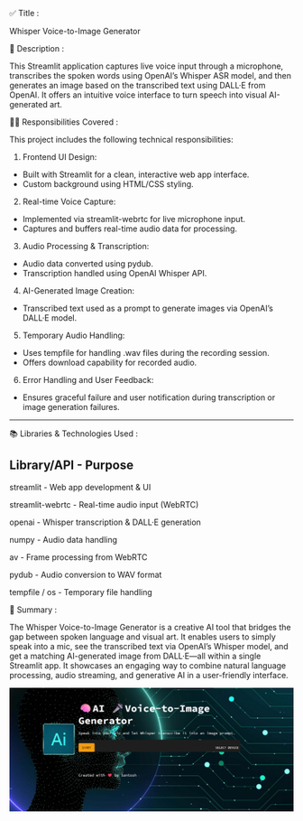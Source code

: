 ✅ Title :

Whisper Voice-to-Image Generator

📄 Description :

This Streamlit application captures live voice input through a microphone, transcribes the spoken words using OpenAI’s Whisper ASR model, and then generates an image based on the transcribed text using DALL·E from OpenAI. It offers an intuitive voice interface to turn speech into visual AI-generated art.

🧑‍💻 Responsibilities Covered : 

This project includes the following technical responsibilities:
1. Frontend UI Design:
* Built with Streamlit for a clean, interactive web app interface.
* Custom background using HTML/CSS styling.
2. Real-time Voice Capture:
* Implemented via streamlit-webrtc for live microphone input.
* Captures and buffers real-time audio data for processing.
3. Audio Processing & Transcription:
* Audio data converted using pydub.
* Transcription handled using OpenAI Whisper API.
4. AI-Generated Image Creation:
* Transcribed text used as a prompt to generate images via OpenAI’s DALL·E model.
5. Temporary Audio Handling:
* Uses tempfile for handling .wav files during the recording session.
* Offers download capability for recorded audio.
6. Error Handling and User Feedback:
* Ensures graceful failure and user notification during transcription or image generation failures.
-----------------------------------------------------------------------------------------------------------------------------------------------------------------------------------------------------------

📚 Libraries & Technologies Used :

Library/API - Purpose 
------------------------------------------
streamlit - Web app development & UI

streamlit-webrtc - Real-time audio input (WebRTC)

openai - Whisper transcription & DALL·E generation

numpy - Audio data handling

av - Frame processing from WebRTC

pydub - Audio conversion to WAV format

tempfile / os - Temporary file handling

📌 Summary : 

The Whisper Voice-to-Image Generator is a creative AI tool that bridges the gap between spoken language and visual art. It enables users to simply speak into a mic, see the transcribed text via OpenAI’s Whisper model, and get a matching AI-generated image from DALL·E—all within a single Streamlit app.
It showcases an engaging way to combine natural language processing, audio streaming, and generative AI in a user-friendly interface.


![image_alt](https://github.com/AI-santosh-88/Whisper-Voice-to-Image-Generator/blob/e0f02e06e54e17aaaad4f75fd8711d40e09d8342/AI-voice-img.png?raw=true)











